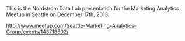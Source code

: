 This is the Nordstrom Data Lab presentation for the Marketing Analytics Meetup in Seattle on December 17th, 2013.

http://www.meetup.com/Seattle-Marketing-Analytics-Group/events/143718502/
